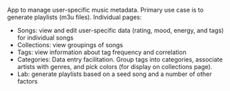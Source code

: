 App to manage user-specific music metadata. Primary use case is to generate playlists (m3u files). Individual pages:
- Songs: view and edit user-specific data (rating, mood, energy, and tags) for individual songs
- Collections: view groupings of songs
- Tags: view information about tag frequency and correlation
- Categories: Data entry facilitation. Group tags into categories, associate artists with genres, and pick colors (for display on collections page).
- Lab: generate playlists based on a seed song and a number of other factors 

